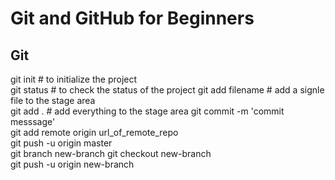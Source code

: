 # Git and GitHub for Beginners

## Git

git init # to initialize the project  
git status # to check the status of the project
git add filename # add a signle file to the stage area  
git add . # add everything to the stage area
git commit -m 'commit messsage'  
git add remote origin url_of_remote_repo  
git push -u origin master  
git branch new-branch
git checkout new-branch  
git push -u origin new-branch  
